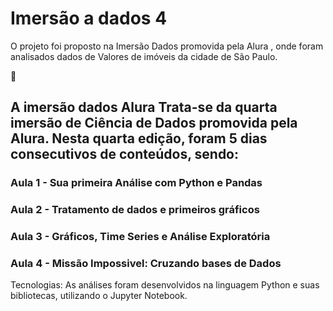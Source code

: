 # Imersão a dados 4
O projeto foi proposto na Imersão Dados promovida pela Alura , onde foram analisados dados de Valores de imóveis da cidade de São Paulo.

🎲
## A imersão dados Alura Trata-se da quarta imersão de Ciência de Dados promovida pela Alura. Nesta quarta edição, foram 5 dias consecutivos de conteúdos, sendo:

### Aula 1 - Sua primeira Análise com Python e Pandas
### Aula 2 - Tratamento de dados e primeiros gráficos
### Aula 3 - Gráficos, Time Series e Análise Exploratória
### Aula 4 - Missão Impossivel: Cruzando bases de Dados



Tecnologias: As análises foram desenvolvidos na linguagem Python e suas bibliotecas, utilizando o Jupyter Notebook.
